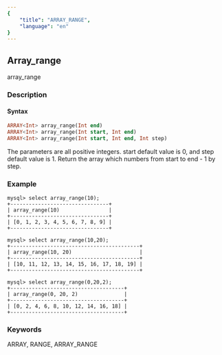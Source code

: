 ```yaml
---
{
    "title": "ARRAY_RANGE",
    "language": "en"
}
---
```


<!-- 
Licensed to the Apache Software Foundation (ASF) under one
or more contributor license agreements.  See the NOTICE file
distributed with this work for additional information
regarding copyright ownership.  The ASF licenses this file
to you under the Apache License, Version 2.0 (the
"License"); you may not use this file except in compliance
with the License.  You may obtain a copy of the License at

  http://www.apache.org/licenses/LICENSE-2.0

Unless required by applicable law or agreed to in writing,
software distributed under the License is distributed on an
"AS IS" BASIS, WITHOUT WARRANTIES OR CONDITIONS OF ANY
KIND, either express or implied.  See the License for the
specific language governing permissions and limitations
under the License.
-->

## Array_range

array_range

### Description

#### Syntax

```sql
ARRAY<Int> array_range(Int end)
ARRAY<Int> array_range(Int start, Int end)
ARRAY<Int> array_range(Int start, Int end, Int step)
```
The parameters are all positive integers. 
start default value is 0, and step default value is 1.
Return the array which numbers from start to end - 1 by step.


### Example

```
mysql> select array_range(10);
+--------------------------------+
| array_range(10)                |
+--------------------------------+
| [0, 1, 2, 3, 4, 5, 6, 7, 8, 9] |
+--------------------------------+

mysql> select array_range(10,20);
+------------------------------------------+
| array_range(10, 20)                      |
+------------------------------------------+
| [10, 11, 12, 13, 14, 15, 16, 17, 18, 19] |
+------------------------------------------+

mysql> select array_range(0,20,2);
+-------------------------------------+
| array_range(0, 20, 2)               |
+-------------------------------------+
| [0, 2, 4, 6, 8, 10, 12, 14, 16, 18] |
+-------------------------------------+
```

### Keywords

ARRAY, RANGE, ARRAY_RANGE
